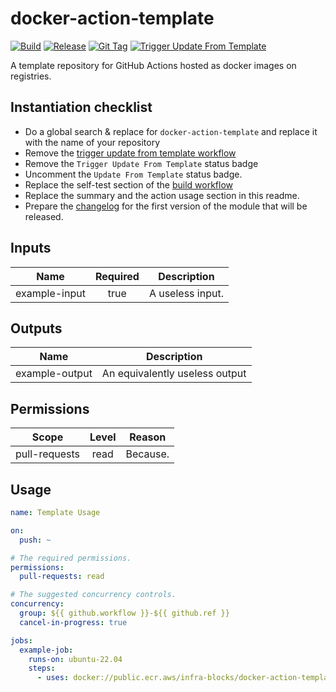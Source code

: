 # docker-action-template
[![Build](https://github.com/infra-blocks/docker-action-template/actions/workflows/build.yml/badge.svg)](https://github.com/infra-blocks/docker-action-template/actions/workflows/build.yml)
[![Release](https://github.com/infra-blocks/docker-action-template/actions/workflows/release.yml/badge.svg)](https://github.com/infra-blocks/docker-action-template/actions/workflows/release.yml)
[![Git Tag](https://github.com/infra-blocks/docker-action-template/actions/workflows/git-tag.yml/badge.svg)](https://github.com/infra-blocks/docker-action-template/actions/workflows/git-tag.yml)
[![Trigger Update From Template](https://github.com/infra-blocks/docker-action-template/actions/workflows/trigger-update-from-template.yml/badge.svg)](https://github.com/infra-blocks/docker-action-template/actions/workflows/trigger-update-from-template.yml)

[//]: # ([![Update From Template]&#40;https://github.com/infra-blocks/docker-action-template/actions/workflows/update-from-template.yml/badge.svg&#41;]&#40;https://github.com/infra-blocks/docker-action-template/actions/workflows/update-from-template.yml&#41;)

A template repository for GitHub Actions hosted as docker images on registries.

## Instantiation checklist

- Do a global search & replace for `docker-action-template` and replace it with the name of your repository
- Remove the [trigger update from template workflow](.github/workflows/trigger-update-from-template.yml)
- Remove the `Trigger Update From Template` status badge
- Uncomment the `Update From Template` status badge.
- Replace the self-test section of the [build workflow](.github/workflows/build.yml)
- Replace the summary and the action usage section in this readme.
- Prepare the [changelog](CHANGELOG.md) for the first version of the module that will be released.

## Inputs

|     Name      | Required | Description      |
|:-------------:|:--------:|------------------|
| example-input |   true   | A useless input. |

## Outputs

|      Name      | Description                    |
|:--------------:|--------------------------------|
| example-output | An equivalently useless output |

## Permissions

|     Scope     | Level | Reason   |
|:-------------:|:-----:|----------|
| pull-requests | read  | Because. |

## Usage

```yaml
name: Template Usage

on:
  push: ~

# The required permissions.
permissions:
  pull-requests: read

# The suggested concurrency controls.
concurrency:
  group: ${{ github.workflow }}-${{ github.ref }}
  cancel-in-progress: true

jobs:
  example-job:
    runs-on: ubuntu-22.04
    steps:
      - uses: docker://public.ecr.aws/infra-blocks/docker-action-template:v1
```
